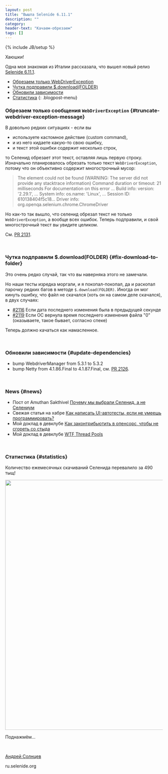 ```yaml
---
layout: post
title: "Вышла Selenide 6.11.1"
description: ""
category:
header-text: "Качаем-обрезаем"
tags: []
---
```

{% include JB/setup %}

Хаюшки!

Одна моя знакомая из Италии рассказала, что вышел новый 
релиз [Selenide 6.11.1](https://github.com/selenide/selenide/milestone/174?closed=1).

* [Обрезаем только WebDriverException](#truncate-webdriver-exception-message)
* [Чутка подправили $.download(FOLDER)](#fix-download-to-folder)
* [Обновили зависимости](#update-dependencies)
* [Статистика](#statistics)
{: .blogpost-menu}


### Обрезаем только сообщения `WebDriverException` {#truncate-webdriver-exception-message}

В довольно редких ситуациях - если вы
* используете кастомное действие (custom command), 
* и из него кидаете какую-то свою ошибку, 
* и текст этой ошибки содержит несколько строк,

то Селенид обрезает этот текст, оставляя лишь первую строку. 
Изначально планировалось обрезать только текст `WebDriverException`, потому что он объективно содержит многострочный мусор:
> The element could not be found (WARNING: The server did not provide any stacktrace information)
> Command duration or timeout: 21 milliseconds
> For documentation on this error ...
> Build info: version: '2.29.1', ...
> System info: os.name: 'Linux', ...
> Session ID: 610138404f5c18...
> Driver info: org.openqa.selenium.chrome.ChromeDriver

Но как-то так вышло, что селенид обрезал текст не только `WebDriverException`, а вообще всех ошибок.
Теперь подправили, и свой многострочный текст вы увидите целиком. 

См. [PR 2131](https://github.com/selenide/selenide/pull/2131).

<br>

### Чутка подправили $.download(FOLDER) {#fix-download-to-folder}
Это очень редко случай, так что вы наверняка этого не замечали. 

Но наши тесты изредка моргали, и я покопал-покопал, да и раскопал парочку редких багов в методе `$.download(FOLDER)`.
Иногда он мог кинуть ошибку, что файл не скачался (хоть он на самом деле скачался), в двух случаях:

* [#2116](https://github.com/selenide/selenide/pull/2116) Если дата последнего изменения была в предыдущей секунде
* [#2119](https://github.com/selenide/selenide/pull/2119) Если ОС вернула время последнего изменения файла "0" (оказываете, такое бывает, согласно спеке)

Теперь должно качаться как намасленное. 

<br>

### Обновили зависимости {#update-dependencies}

* bump WebdriverManager from 5.3.1 to 5.3.2
* bump Netty from 4.1.86.Final to 4.1.87.Final, см. [PR 2126](https://github.com/selenide/selenide/pull/2126).

<br>

### News {#news}

* Пост от Amuthan Sakthivel [Почему мы выбрали Селенид, а не Селениум](https://creatingvalue.substack.com/p/why-we-chose-selenide-over-selenium)
* Свежая статья на хабре [Как написать UI-автотесты, если не умеешь программировать?](https://habr.com/ru/company/rostelecom/blog/707710/)
* Мой доклад в девклубе [Как законтрибьютить в опенсорс, чтобы не сгореть со стыда](https://www.youtube.com/watch?v=VtX7IpCHMS8&ab_channel=DEVCLUB.EU)
* Мой доклад в девклубе [WTF Thread Pools](https://www.youtube.com/watch?v=JKxzELiwO_o&ab_channel=DEVCLUB.EU)

<br>

### Статистика {#statistics}

Количество ежемесячных скачиваний Селенида перевалило за 490 тыщ!

<center>
  <img src="{{ BASE_PATH }}/images/2023/01/selenide.downloads.png" width="800"/>
</center>

Поднажмём...

<br>

[Андрей Солнцев](http://asolntsev.github.io/)

ru.selenide.org

